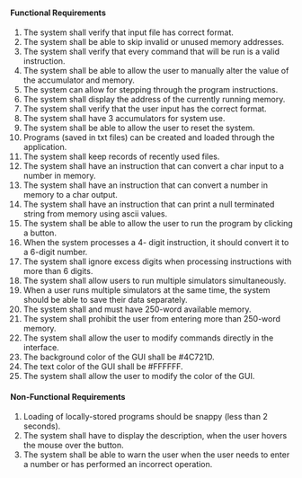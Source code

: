 #### Functional Requirements

1. The system shall verify that input file has correct format.
2. The system shall be able to skip invalid or unused memory addresses.
3. The system shall verify that every command that will be run is a valid instruction.
4. The system shall be able to allow the user to manually alter the value of the accumulator and memory.
5. The system can allow for stepping through the program instructions.
6. The system shall display the address of the currently running memory.
7. The system shall verify that the user input has the correct format.
8. The system shall have 3 accumulators for system use.
9. The system shall be able to allow the user to reset the system.
10. Programs (saved in txt files) can be created and loaded through the application.
11. The system shall keep records of recently used files.
12. The system shall have an instruction that can convert a char input to a number in memory.
13. The system shall have an instruction that can convert a number in memory to a char output.
14. The system shall have an instruction that can print a null terminated string from memory using ascii values.
15. The system shall be able to allow the user to run the program by clicking a button.
16. When the system processes a 4- digit instruction, it should convert it to a 6-digit number.
17. The system shall ignore excess digits when processing instructions with more than 6 digits.
18. The system shall allow users to run multiple simulators simultaneously.
19. When a user runs multiple simulators at the same time, the system should be able to save their data separately.
20. The system shall and must have 250-word available memory.
21. The system shall prohibit the user from entering more than 250-word memory.
22. The system shall allow the user to modify commands directly in the interface.
23. The background color of the GUI shall be #4C721D.
24. The text color of the GUI shall be #FFFFFF.
25. The system shall allow the user to modify the color of the GUI.

#### Non-Functional Requirements
1. Loading of locally-stored programs should be snappy (less than 2 seconds).
2. The system shall have to display the description, when the user hovers the mouse over the button.
3. The system shall be able to warn the user when the user needs to enter a number or has performed an incorrect operation.
